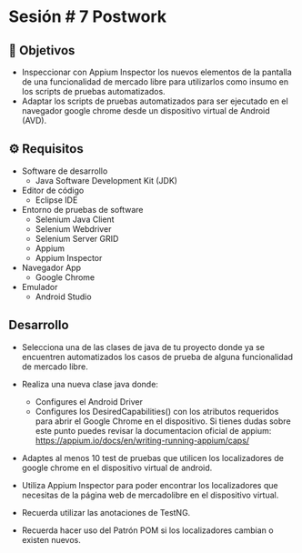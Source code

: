 # Sesión # 7 Postwork 

## :dart: Objetivos

- Inspeccionar con Appium Inspector los nuevos elementos de la pantalla de una funcionalidad de mercado libre para utilizarlos como insumo en los scripts de pruebas automatizados.
- Adaptar los scripts de pruebas automatizados para ser ejecutado en el navegador google chrome desde un dispositivo virtual de Android (AVD).



## ⚙ Requisitos

- Software de desarrollo
    - Java Software Development Kit (JDK)
- Editor de código
    - Eclipse IDE
- Entorno de pruebas de software
    - Selenium Java Client
    - Selenium Webdriver
    - Selenium Server GRID
    - Appium
    - Appium Inspector
- Navegador App
    - Google Chrome
- Emulador
    - Android Studio


## Desarrollo

+ Selecciona una de las clases de java de tu proyecto donde ya se encuentren automatizados los casos de prueba de alguna funcionalidad de mercado libre.

+ Realiza una nueva clase java donde:

    - Configures el Android Driver
    - Configures los DesiredCapabilities() con los atributos requeridos para abrir el Google Chrome en el dispositivo. Si tienes dudas sobre este punto puedes revisar la documentacion oficial de appium: https://appium.io/docs/en/writing-running-appium/caps/

+ Adaptes al menos 10 test de pruebas que utilicen los localizadores de google chrome en el dispositivo virtual de android.

+ Utiliza Appium Inspector para poder encontrar los localizadores que necesitas de la página web de mercadolibre en el dispositivo virtual.

+ Recuerda utilizar las anotaciones de TestNG.

+ Recuerda hacer uso del Patrón POM si los localizadores cambian o existen nuevos.

